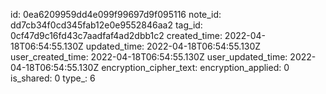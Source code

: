 id: 0ea6209959dd4e099f99697d9f095116
note_id: dd7cb34f0cd345fab12e0e9552846aa2
tag_id: 0cf47d9c16fd43c7aadfaf4ad2dbb1c2
created_time: 2022-04-18T06:54:55.130Z
updated_time: 2022-04-18T06:54:55.130Z
user_created_time: 2022-04-18T06:54:55.130Z
user_updated_time: 2022-04-18T06:54:55.130Z
encryption_cipher_text: 
encryption_applied: 0
is_shared: 0
type_: 6